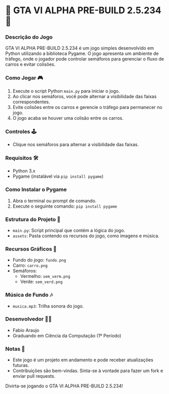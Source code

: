 # 🚗 GTA VI ALPHA PRE-BUILD 2.5.234 🚦

### Descrição do Jogo
GTA VI ALPHA PRE-BUILD 2.5.234 é um jogo simples desenvolvido em Python utilizando a biblioteca Pygame. O jogo apresenta um ambiente de tráfego, onde o jogador pode controlar semáforos para gerenciar o fluxo de carros e evitar colisões.

### Como Jogar 🎮
1. Execute o script Python `main.py` para iniciar o jogo.
2. Ao clicar nos semáforos, você pode alternar a visibilidade das faixas correspondentes.
3. Evite colisões entre os carros e gerencie o tráfego para permanecer no jogo.
4. O jogo acaba se houver uma colisão entre os carros.

### Controles 🕹️
- Clique nos semáforos para alternar a visibilidade das faixas.

### Requisitos 🛠️
- Python 3.x
- Pygame (instalável via `pip install pygame`)

### Como Instalar o Pygame
1. Abra o terminal ou prompt de comando.
2. Execute o seguinte comando: `pip install pygame`

### Estrutura do Projeto 📂
- `main.py`: Script principal que contém a lógica do jogo.
- `assets`: Pasta contendo os recursos do jogo, como imagens e música.

### Recursos Gráficos 🎨
- Fundo do jogo: `fundo.png`
- Carro: `carro.png`
- Semáforos:
  - Vermelho: `sem_verm.png`
  - Verde: `sem_verd.png`

### Música de Fundo 🎶
- `musica.mp3`: Trilha sonora do jogo.

### Desenvolvedor 👨‍💻
- Fabio Araujo
- Graduando em Ciência da Computação (1º Período)

### Notas 📝
- Este jogo é um projeto em andamento e pode receber atualizações futuras.
- Contribuições são bem-vindas. Sinta-se à vontade para fazer um fork e enviar pull requests.

Divirta-se jogando o GTA VI ALPHA PRE-BUILD 2.5.234!
